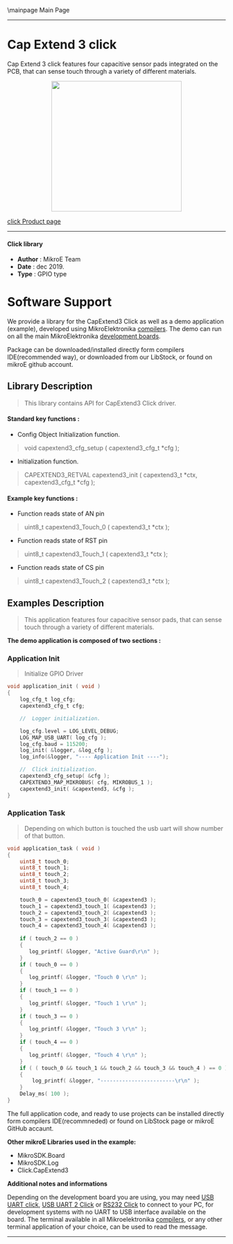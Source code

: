 \mainpage Main Page
 
 

---
# Cap Extend 3 click

Cap Extend 3 click features four capacitive sensor pads integrated on the PCB, that can sense touch through a variety of different materials.

<p align="center">
  <img src="https://download.mikroe.com/images/click_for_ide/capextend3_click.png" height=300px>
</p>

[click Product page](https://www.mikroe.com/cap-extend-3-click)

---


#### Click library 

- **Author**        : MikroE Team
- **Date**          : dec 2019.
- **Type**          : GPIO type


# Software Support

We provide a library for the CapExtend3 Click 
as well as a demo application (example), developed using MikroElektronika 
[compilers](https://shop.mikroe.com/compilers). 
The demo can run on all the main MikroElektronika [development boards](https://shop.mikroe.com/development-boards).

Package can be downloaded/installed directly form compilers IDE(recommended way), or downloaded from our LibStock, or found on mikroE github account. 

## Library Description

> This library contains API for CapExtend3 Click driver.

#### Standard key functions :

- Config Object Initialization function.
> void capextend3_cfg_setup ( capextend3_cfg_t *cfg ); 
 
- Initialization function.
> CAPEXTEND3_RETVAL capextend3_init ( capextend3_t *ctx, capextend3_cfg_t *cfg );

#### Example key functions :

- Function reads state of AN pin
> uint8_t capextend3_Touch_0 ( capextend3_t *ctx );
 
- Function reads state of RST pin
> uint8_t capextend3_Touch_1 ( capextend3_t *ctx );

- Function reads state of CS pin
> uint8_t capextend3_Touch_2 ( capextend3_t *ctx );

## Examples Description

> This application features four capacitive sensor pads, that can sense touch through a variety of different materials.

**The demo application is composed of two sections :**

### Application Init 

> Initialize GPIO Driver

```c
void application_init ( void )
{
    log_cfg_t log_cfg;
    capextend3_cfg_t cfg;

    //  Logger initialization.

    log_cfg.level = LOG_LEVEL_DEBUG;
    LOG_MAP_USB_UART( log_cfg );
    log_cfg.baud = 115200;
    log_init( &logger, &log_cfg );
    log_info(&logger, "---- Application Init ----");

    //  Click initialization.
    capextend3_cfg_setup( &cfg );
    CAPEXTEND3_MAP_MIKROBUS( cfg, MIKROBUS_1 );
    capextend3_init( &capextend3, &cfg );
}
```

### Application Task

> Depending on which button is touched the usb uart will show number of that button.

```c
void application_task ( void )
{
    uint8_t touch_0;
    uint8_t touch_1;
    uint8_t touch_2;
    uint8_t touch_3;
    uint8_t touch_4;

    touch_0 = capextend3_touch_0( &capextend3 );
    touch_1 = capextend3_touch_1( &capextend3 );
    touch_2 = capextend3_touch_2( &capextend3 );
    touch_3 = capextend3_touch_3( &capextend3 );
    touch_4 = capextend3_touch_4( &capextend3 );
    
    if ( touch_2 == 0 )
    {
       log_printf( &logger, "Active Guard\r\n" ); 
    }
    if ( touch_0 == 0 )
    {
       log_printf( &logger, "Touch 0 \r\n" ); 
    }
    if ( touch_1 == 0 )
    {
       log_printf( &logger, "Touch 1 \r\n" ); 
    }
    if ( touch_3 == 0 )
    {
       log_printf( &logger, "Touch 3 \r\n" ); 
    }
    if ( touch_4 == 0 )
    {
       log_printf( &logger, "Touch 4 \r\n" ); 
    }
    if ( ( touch_0 && touch_1 && touch_2 && touch_3 && touch_4 ) == 0 ) 
    {
        log_printf( &logger, "------------------------\r\n" ); 
    }
    Delay_ms( 100 );
}
```

The full application code, and ready to use projects can be  installed directly form compilers IDE(recommneded) or found on LibStock page or mikroE GitHub accaunt.

**Other mikroE Libraries used in the example:** 

- MikroSDK.Board
- MikroSDK.Log
- Click.CapExtend3

**Additional notes and informations**

Depending on the development board you are using, you may need 
[USB UART click](https://shop.mikroe.com/usb-uart-click), 
[USB UART 2 Click](https://shop.mikroe.com/usb-uart-2-click) or 
[RS232 Click](https://shop.mikroe.com/rs232-click) to connect to your PC, for 
development systems with no UART to USB interface available on the board. The 
terminal available in all Mikroelektronika 
[compilers](https://shop.mikroe.com/compilers), or any other terminal application 
of your choice, can be used to read the message.



---
